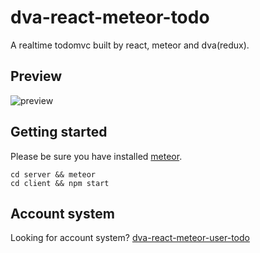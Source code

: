# dva-react-meteor-todo
A realtime todomvc built by react, meteor and dva(redux).

## Preview
![preview](https://raw.github.com/ZevenFang/dva-react-meteor-todo/master/screenshot/preview.gif)

## Getting started
Please be sure you have installed [meteor](https://www.meteor.com/install).
```shell
cd server && meteor
cd client && npm start
```

## Account system
Looking for account system?
[dva-react-meteor-user-todo](https://github.com/ZevenFang/dva-react-meteor-user-todo)
